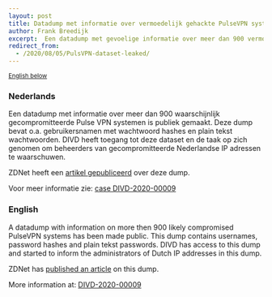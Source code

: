 ```yaml
---
layout: post
title: Datadump met informatie over vermoedelijk gehackte PulseVPN systemen gelekt / Datadump with information on hacked PulseVPN systems leaked
author: Frank Breedijk
excerpt:  Een datadump met gevoelige informatie over meer dan 900 vermoedelijk gehackte PulseVPN systemen is gelekt. Het DIVD Security Meldpunt gaat Nederlandse slachtoffers informeren. / A datadump with sensitive information about more than 900 compromised PulseVPN systems has been leaked. DIVD Meldpunt is going to inform the Dutch victims.
redirect_from:
  - /2020/08/05/PulsVPN-dataset-leaked/
---
```

<small>[English below](#english)</small>

### Nederlands

Een datadump met informatie over meer dan 900 waarschijnlijk gecompromitteerde Pulse VPN systemen is publiek gemaakt. Deze dump bevat o.a. gebruikersnamen met wachtwoord hashes en plain tekst wachtwoorden. DIVD heeft toegang tot deze dataset en de taak op zich genomen om beheerders van gecompromitteerde Nederlandse IP adressen te waarschuwen. 

ZDNet heeft een [artikel gepubliceerd](https://www.zdnet.com/article/hacker-leaks-passwords-for-900-enterprise-vpn-servers/) over deze dump.


Voor meer informatie zie: [case DIVD-2020-00009](https://securitymeldpunt.nl/cases/DIVD-2020-00009/)

### English

A datadump with information on more then 900 likely compromised PulseVPN systems has been made public. This dump contains usernames, password hashes and plain tekst passwords. DIVD has access to this dump and started to inform the administrators of Dutch IP addresses in this dump.

ZDNet has [published an article](https://www.zdnet.com/article/hacker-leaks-passwords-for-900-enterprise-vpn-servers/) on this dump.

More information at: [DIVD-2020-00009](https://securitymeldpunt.nl/cases/DIVD-2020-00009/)




